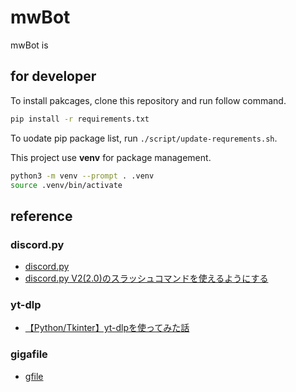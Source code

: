 # mwBot

mwBot is 

## for developer
To install pakcages, clone this repository and run follow command.
```sh
pip install -r requirements.txt
```

To uodate pip package list, run `./script/update-requrements.sh`.

This project use **venv** for package management.
```sh
python3 -m venv --prompt . .venv
source .venv/bin/activate
```
## reference
### discord.py
- [discord.py](https://discordpy.readthedocs.io/ja/latest/index.html)
- [discord.py V2(2.0)のスラッシュコマンドを使えるようにする](https://qiita.com/Kodai0417/items/3abff9575e132e2955ec)
### yt-dlp
- [【Python/Tkinter】yt-dlpを使ってみた話](https://qiita.com/kuro_8193/items/31706b620d69993afd90)
### gigafile
- [gfile](https://github.com/fireattack/gfile)